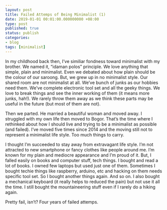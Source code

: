 ```yaml
---
layout: post
title: Failed Attemps of Being Minimalist (1)
date: 2019-01-01 00:01:00.000000000 +08:00
type: post
published: true
status: publish
categories:
- blog
tags: [minimalist]
---
```


In my childhood back then, I’ve similiar fondness toward minimalist with my brother. We named it, “idaman polos” principle. We love anything that simple, plain and minimalist. Even we debated about how plain should be the colour of our saroong. But, we grew up in no minimalist style. Our shared room are not minimalist at all. We’ve bunch of junks as our hobbies need them. We’ve complete electronic tool set and all the geeky things. We love to break things and see the inner working of them (it means more junks, hah!). We rarely throw them away as we think these parts may be useful in the future (but most of them are not).

Then we parted. He married a beautiful woman and moved away. I struggled with my own life then moved to Bogor. That’s the time where I rethinked about how I should live and trying to be a minimalist as possible (and failed). I’ve moved five times since 2014 and the moving still not to represent a minimalist life style. Too much things to carry.

I thought I’m succeeded to stay away from extravagant life style. I’m not attracted to new smartphone or fancy clothes like people around me. I’m known for my plain and mediocre appearance and I’m proud of it. But, I falled easily on books and computer stuff, tech things. I bought and read a lot of books. I owned few laptops but used just one of them. Sometimes I bought techie things like raspberry, arduino, etc and hacking on them needs specific tool set. So I bought another things again. And so on. I also bought a mechanical keyboard (it really helps to reduced the pain) but not use it all the time. I still bought the mountaineering stuff even if I rarely do a hiking again.

Pretty fail, isn’t? Four years of failed attemps.

